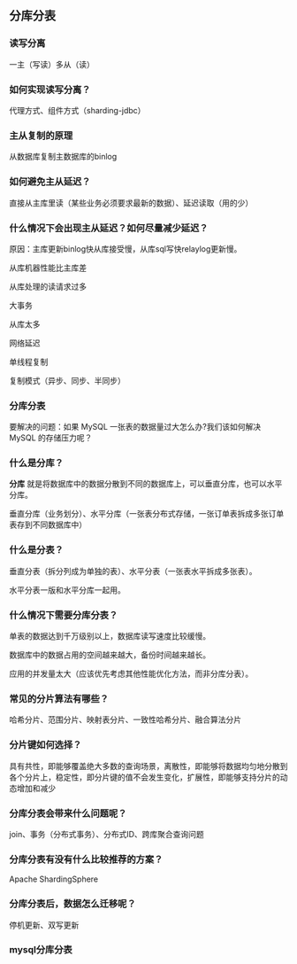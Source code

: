 ## 分库分表

### 读写分离

一主（写读）多从（读）

### 如何实现读写分离？

代理方式、组件方式（sharding-jdbc）

### 主从复制的原理

从数据库复制主数据库的binlog

### 如何避免主从延迟？

直接从主库里读（某些业务必须要求最新的数据）、延迟读取（用的少）

### 什么情况下会出现主从延迟？如何尽量减少延迟？

原因：主库更新binlog快从库接受慢，从库sql写快relaylog更新慢。

从库机器性能比主库差

从库处理的读请求过多

大事务

从库太多

网络延迟

单线程复制

复制模式（异步、同步、半同步）

### 分库分表

要解决的问题：如果 MySQL 一张表的数据量过大怎么办?我们该如何解决 MySQL 的存储压力呢？

### 什么是分库？

**分库** 就是将数据库中的数据分散到不同的数据库上，可以垂直分库，也可以水平分库。

垂直分库（业务划分）、水平分库（一张表分布式存储，一张订单表拆成多张订单表存到不同数据库中）

### 什么是分表？

垂直分表（拆分列成为单独的表）、水平分表（一张表水平拆成多张表）。

水平分表一版和水平分库一起用。

### 什么情况下需要分库分表？

单表的数据达到千万级别以上，数据库读写速度比较缓慢。

数据库中的数据占用的空间越来越大，备份时间越来越长。

应用的并发量太大（应该优先考虑其他性能优化方法，而非分库分表）。

### 常见的分片算法有哪些？

 哈希分片、范围分片、映射表分片、一致性哈希分片、融合算法分片

### 分片键如何选择？

具有共性，即能够覆盖绝大多数的查询场景，离散性，即能够将数据均匀地分散到各个分片上，稳定性，即分片键的值不会发生变化，扩展性，即能够支持分片的动态增加和减少

### 分库分表会带来什么问题呢？

join、事务（分布式事务）、分布式ID、跨库聚合查询问题

### 分库分表有没有什么比较推荐的方案？

Apache ShardingSphere

### 分库分表后，数据怎么迁移呢？

停机更新、双写更新

### mysql分库分表

